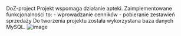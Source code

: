 DoZ-project
Projekt wspomaga działanie apteki. Zaimplementowane funkcjonalności to:
        - wprowadzanie cenników
        - pobieranie zestawień sprzedaży 
Do tworzenia projektu została wykorzystana baza danych MySQL.
![image](https://github.com/rafael-droid/DoZ-project/assets/80452231/1293691b-c538-43a5-87b5-43287c4c5ecb)
